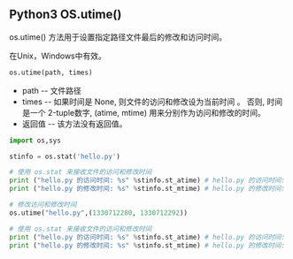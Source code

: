 ## Python3 OS.utime()

os.utime() 方法用于设置指定路径文件最后的修改和访问时间。

在Unix，Windows中有效。

```python
os.utime(path, times)
``` 

* path -- 文件路径
* times -- 如果时间是 None, 则文件的访问和修改设为当前时间 。 否则, 时间是一个 2-tuple数字, (atime, mtime) 用来分别作为访问和修改的时间。
* 返回值 -- 该方法没有返回值。

```python
import os,sys

stinfo = os.stat('hello.py')

# 使用 os.stat 来接收文件的访问和修改时间
print ("hello.py 的访问时间: %s" %stinfo.st_atime) # hello.py 的访问时间: 1576496607.6644235
print ("hello.py 的修改时间: %s" %stinfo.st_mtime) # hello.py 的修改时间: 1576496607.6649241

# 修改访问和修改时间
os.utime("hello.py",(1330712280, 1330712292))

# 使用 os.stat 来接收文件的访问和修改时间
print ("hello.py 的访问时间: %s" %stinfo.st_atime) # hello.py 的访问时间: 1576496607.6644235
print ("hello.py 的修改时间: %s" %stinfo.st_mtime) # hello.py 的修改时间: 1576496607.6649241
```


